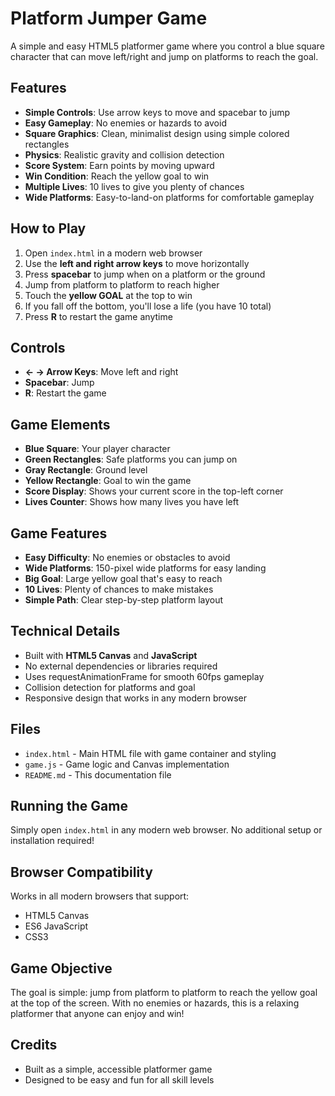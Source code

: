 # Platform Jumper Game

A simple and easy HTML5 platformer game where you control a blue square character that can move left/right and jump on platforms to reach the goal.

## Features

- **Simple Controls**: Use arrow keys to move and spacebar to jump
- **Easy Gameplay**: No enemies or hazards to avoid
- **Square Graphics**: Clean, minimalist design using simple colored rectangles
- **Physics**: Realistic gravity and collision detection
- **Score System**: Earn points by moving upward
- **Win Condition**: Reach the yellow goal to win
- **Multiple Lives**: 10 lives to give you plenty of chances
- **Wide Platforms**: Easy-to-land-on platforms for comfortable gameplay

## How to Play

1. Open `index.html` in a modern web browser
2. Use the **left and right arrow keys** to move horizontally
3. Press **spacebar** to jump when on a platform or the ground
4. Jump from platform to platform to reach higher
5. Touch the **yellow GOAL** at the top to win
6. If you fall off the bottom, you'll lose a life (you have 10 total)
7. Press **R** to restart the game anytime

## Controls

- **← → Arrow Keys**: Move left and right
- **Spacebar**: Jump
- **R**: Restart the game

## Game Elements

- **Blue Square**: Your player character
- **Green Rectangles**: Safe platforms you can jump on
- **Gray Rectangle**: Ground level
- **Yellow Rectangle**: Goal to win the game
- **Score Display**: Shows your current score in the top-left corner
- **Lives Counter**: Shows how many lives you have left

## Game Features

- **Easy Difficulty**: No enemies or obstacles to avoid
- **Wide Platforms**: 150-pixel wide platforms for easy landing
- **Big Goal**: Large yellow goal that's easy to reach
- **10 Lives**: Plenty of chances to make mistakes
- **Simple Path**: Clear step-by-step platform layout

## Technical Details

- Built with **HTML5 Canvas** and **JavaScript**
- No external dependencies or libraries required
- Uses requestAnimationFrame for smooth 60fps gameplay
- Collision detection for platforms and goal
- Responsive design that works in any modern browser

## Files

- `index.html` - Main HTML file with game container and styling
- `game.js` - Game logic and Canvas implementation
- `README.md` - This documentation file

## Running the Game

Simply open `index.html` in any modern web browser. No additional setup or installation required!

## Browser Compatibility

Works in all modern browsers that support:
- HTML5 Canvas
- ES6 JavaScript
- CSS3

## Game Objective

The goal is simple: jump from platform to platform to reach the yellow goal at the top of the screen. With no enemies or hazards, this is a relaxing platformer that anyone can enjoy and win!

## Credits

- Built as a simple, accessible platformer game
- Designed to be easy and fun for all skill levels 